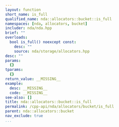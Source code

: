 ```yaml
---
layout: function
short_name: is_full
qualified_name: nda::allocators::bucket::is_full
namespaces: [nda, allocators, bucket]
includer: nda/nda.hpp
brief: ""
overloads:
  bool is_full() noexcept const:
    desc: ""
    source: nda/storage/allocators.hpp
desc: ""
params:
  {}
tparams:
  {}
return_value: __MISSING__
example:
  desc: __MISSING__
  code: __MISSING__
see-also: []
title: nda::allocators::bucket::is_full
permalink: /cpp-api/nda/allocators/bucket/is_full
parent: nda::allocators::bucket
nav_exclude: true
...
```


